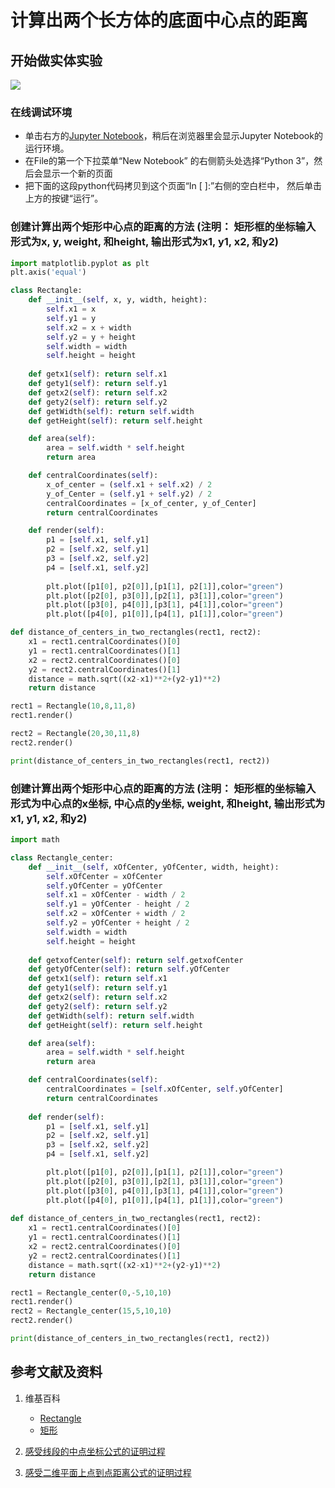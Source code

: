 # 计算出两个长方体的底面中心点的距离

## 开始做实体实验

![](/images/对长方体的各种操作/对两个或多个长方体的运算/计算出两个长方体的底面中心点的距离/1a1.jpg)

### 在线调试环境

- 单击右方的[Jupyter Notebook](https://mybinder.org/v2/gh/ipython/ipython-in-depth/master?filepath=binder/Index.ipynb)，稍后在浏览器里会显示Jupyter Notebook的运行环境。
- 在File的第一个下拉菜单“New Notebook” 的右侧箭头处选择“Python 3”，然后会显示一个新的页面
- 把下面的这段python代码拷贝到这个页面“In [ ]:”右侧的空白栏中， 然后单击上方的按键“运行”。

### 创建计算出两个矩形中心点的距离的方法 (注明： 矩形框的坐标输入形式为x, y, weight, 和height, 输出形式为x1, y1, x2, 和y2)

```python
import matplotlib.pyplot as plt
plt.axis('equal')

class Rectangle:
    def __init__(self, x, y, width, height):
        self.x1 = x
        self.y1 = y
        self.x2 = x + width
        self.y2 = y + height
        self.width = width
        self.height = height            
    
    def getx1(self): return self.x1
    def gety1(self): return self.y1
    def getx2(self): return self.x2
    def gety2(self): return self.y2
    def getWidth(self): return self.width
    def getHeight(self): return self.height

    def area(self):
        area = self.width * self.height
        return area

    def centralCoordinates(self):
        x_of_center = (self.x1 + self.x2) / 2
        y_of_Center = (self.y1 + self.y2) / 2
        centralCoordinates = [x_of_center, y_of_Center]
        return centralCoordinates

    def render(self):
        p1 = [self.x1, self.y1]
        p2 = [self.x2, self.y1] 
        p3 = [self.x2, self.y2]
        p4 = [self.x1, self.y2]
        
        plt.plot([p1[0], p2[0]],[p1[1], p2[1]],color="green")
        plt.plot([p2[0], p3[0]],[p2[1], p3[1]],color="green")
        plt.plot([p3[0], p4[0]],[p3[1], p4[1]],color="green")
        plt.plot([p4[0], p1[0]],[p4[1], p1[1]],color="green")   

def distance_of_centers_in_two_rectangles(rect1, rect2):
    x1 = rect1.centralCoordinates()[0]
    y1 = rect1.centralCoordinates()[1]
    x2 = rect2.centralCoordinates()[0]
    y2 = rect2.centralCoordinates()[1]
    distance = math.sqrt((x2-x1)**2+(y2-y1)**2)
    return distance

rect1 = Rectangle(10,8,11,8)
rect1.render()

rect2 = Rectangle(20,30,11,8)
rect2.render()

print(distance_of_centers_in_two_rectangles(rect1, rect2))
```

### 创建计算出两个矩形中心点的距离的方法 (注明： 矩形框的坐标输入形式为中心点的x坐标, 中心点的y坐标, weight, 和height, 输出形式为x1, y1, x2, 和y2)

```python
import math

class Rectangle_center:
    def __init__(self, xOfCenter, yOfCenter, width, height):
        self.xOfCenter = xOfCenter
        self.yOfCenter = yOfCenter
        self.x1 = xOfCenter - width / 2
        self.y1 = yOfCenter - height / 2
        self.x2 = xOfCenter + width / 2
        self.y2 = yOfCenter + height / 2
        self.width = width
        self.height = height        
    
    def getxofCenter(self): return self.getxofCenter
    def getyOfCenter(self): return self.yOfCenter
    def getx1(self): return self.x1
    def gety1(self): return self.y1
    def getx2(self): return self.x2
    def gety2(self): return self.y2
    def getWidth(self): return self.width
    def getHeight(self): return self.height

    def area(self):
        area = self.width * self.height
        return area

    def centralCoordinates(self):
        centralCoordinates = [self.xOfCenter, self.yOfCenter]
        return centralCoordinates
        
    def render(self):
        p1 = [self.x1, self.y1]
        p2 = [self.x2, self.y1]
        p3 = [self.x2, self.y2]
        p4 = [self.x1, self.y2]

        plt.plot([p1[0], p2[0]],[p1[1], p2[1]],color="green")
        plt.plot([p2[0], p3[0]],[p2[1], p3[1]],color="green")
        plt.plot([p3[0], p4[0]],[p3[1], p4[1]],color="green")
        plt.plot([p4[0], p1[0]],[p4[1], p1[1]],color="green")   
        
def distance_of_centers_in_two_rectangles(rect1, rect2):
    x1 = rect1.centralCoordinates()[0]
    y1 = rect1.centralCoordinates()[1]
    x2 = rect2.centralCoordinates()[0]
    y2 = rect2.centralCoordinates()[1]
    distance = math.sqrt((x2-x1)**2+(y2-y1)**2)
    return distance

rect1 = Rectangle_center(0,-5,10,10)
rect1.render()
rect2 = Rectangle_center(15,5,10,10)
rect2.render()

print(distance_of_centers_in_two_rectangles(rect1, rect2))
```

## 参考文献及资料

1. 维基百科
	- [Rectangle](https://en.wikipedia.org/wiki/Rectangle) 
	- [矩形](https://zh.wikipedia.org/wiki/%E7%9F%A9%E5%BD%A2) 

2. [感受线段的中点坐标公式的证明过程](https://gitee.com/quanbinn/Learn-Mathematical-Olympiad-The-Interactive-Way/blob/master/chapters/%E6%AC%A7%E5%87%A0%E9%87%8C%E5%BE%97%E5%87%A0%E4%BD%95/%E8%B7%9D%E7%A6%BB%E5%85%AC%E5%BC%8F/%E6%84%9F%E5%8F%97%E7%BA%BF%E6%AE%B5%E7%9A%84%E4%B8%AD%E7%82%B9%E5%9D%90%E6%A0%87%E5%85%AC%E5%BC%8F%E7%9A%84%E8%AF%81%E6%98%8E%E8%BF%87%E7%A8%8B.md) 

3. [感受二维平面上点到点距离公式的证明过程](https://gitee.com/quanbinn/Learn-Mathematical-Olympiad-The-Interactive-Way/blob/master/chapters/%E6%AC%A7%E5%87%A0%E9%87%8C%E5%BE%97%E5%87%A0%E4%BD%95/%E8%B7%9D%E7%A6%BB%E5%85%AC%E5%BC%8F/%E6%84%9F%E5%8F%97%E4%BA%8C%E7%BB%B4%E5%B9%B3%E9%9D%A2%E4%B8%8A%E7%82%B9%E5%88%B0%E7%82%B9%E8%B7%9D%E7%A6%BB%E5%85%AC%E5%BC%8F%E7%9A%84%E8%AF%81%E6%98%8E%E8%BF%87%E7%A8%8B.md) 